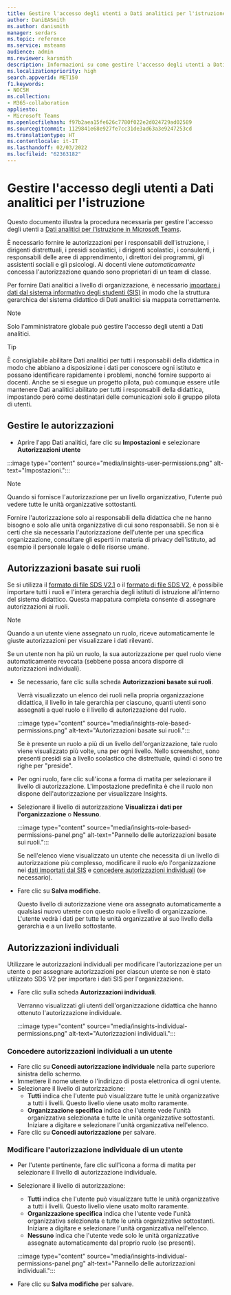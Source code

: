 ```yaml
---
title: Gestire l'accesso degli utenti a Dati analitici per l'istruzione
author: DaniEASmith
ms.author: danismith
manager: serdars
ms.topic: reference
ms.service: msteams
audience: admin
ms.reviewer: karsmith
description: Informazioni su come gestire l'accesso degli utenti a Dati analitici per l'istruzione in Microsoft Teams.
ms.localizationpriority: high
search.appverid: MET150
f1.keywords:
- NOCSH
ms.collection:
- M365-collaboration
appliesto:
- Microsoft Teams
ms.openlocfilehash: f97b2aea15fe626c7780f022e2d024729ad02589
ms.sourcegitcommit: 1129841e68e927fe7cc31de3ad63a3e9247253cd
ms.translationtype: HT
ms.contentlocale: it-IT
ms.lasthandoff: 02/03/2022
ms.locfileid: "62363182"
---
```

# <a name="manage-user-access-to-education-insights"></a>Gestire l'accesso degli utenti a Dati analitici per l'istruzione

Questo documento illustra la procedura necessaria per gestire l'accesso degli utenti a [Dati analitici per l'istruzione in Microsoft Teams](class-insights.md).

È necessario fornire le autorizzazioni per i responsabili dell'istruzione, i dirigenti distrettuali, i presidi scolastici, i dirigenti scolastici, i consulenti, i responsabili delle aree di apprendimento, i direttori dei programmi, gli assistenti sociali e gli psicologi. Ai docenti viene *automaticamente* concessa l'autorizzazione quando sono proprietari di un team di classe.

Per fornire Dati analitici a livello di organizzazione, è necessario [importare i dati dal sistema informativo degli studenti (SIS)](education-insights-sis-data-sync.md) in modo che la struttura gerarchica del sistema didattico di Dati analitici sia mappata correttamente.

> [!NOTE]
> Solo l'amministratore globale può gestire l'accesso degli utenti a Dati analitici.

> [!TIP]
> È consigliabile abilitare Dati analitici per tutti i responsabili della didattica in modo che abbiano a disposizione i dati per conoscere ogni istituto e possano identificare rapidamente i problemi, nonché fornire supporto ai docenti. Anche se si esegue un progetto pilota, può comunque essere utile mantenere Dati analitici abilitato per tutti i responsabili della didattica, impostando però come destinatari delle comunicazioni solo il gruppo pilota di utenti.

## <a name="manange-permissions"></a>Gestire le autorizzazioni

* Aprire l'app Dati analitici, fare clic su **Impostazioni** e selezionare **Autorizzazioni utente**

:::image type="content" source="media/insights-user-permissions.png" alt-text="Impostazioni.":::

> [!NOTE]
> Quando si fornisce l'autorizzazione per un livello organizzativo, l'utente può vedere tutte le unità organizzative sottostanti.
> 
> Fornire l'autorizzazione solo ai responsabili della didattica che ne hanno bisogno e solo alle unità organizzative di cui sono responsabili. Se non si è certi che sia necessaria l'autorizzazione dell'utente per una specifica organizzazione, consultare gli esperti in materia di privacy dell'istituto, ad esempio il personale legale o delle risorse umane.

## <a name="role-based-permissions"></a>Autorizzazioni basate sui ruoli

Se si utilizza il [formato di file SDS V2.1](/schooldatasync/sds-v2.1-csv-file-format) o il [formato di file SDS V2](/schooldatasync/sds-v2-csv-file-format), è possibile importare tutti i ruoli e l'intera gerarchia degli istituti di istruzione all'interno del sistema didattico. Questa mappatura completa consente di assegnare autorizzazioni ai ruoli. 

> [!NOTE]
> Quando a un utente viene assegnato un ruolo, riceve automaticamente le giuste autorizzazioni per visualizzare i dati rilevanti.
>
> Se un utente non ha più un ruolo, la sua autorizzazione per quel ruolo viene automaticamente revocata (sebbene possa ancora disporre di autorizzazioni individuali).


* Se necessario, fare clic sulla scheda **Autorizzazioni basate sui ruoli**.

  Verrà visualizzato un elenco dei ruoli nella propria organizzazione didattica, il livello in tale gerarchia per ciascuno, quanti utenti sono assegnati a quel ruolo e il livello di autorizzazione del ruolo. 
  
  :::image type="content" source="media/insights-role-based-permissions.png" alt-text="Autorizzazioni basate sui ruoli.":::
  
  Se è presente un ruolo a più di un livello dell'organizzazione, tale ruolo viene visualizzato più volte, una per ogni livello. Nello screenshot, sono presenti presidi sia a livello scolastico che distrettuale, quindi ci sono tre righe per "preside".
  
* Per ogni ruolo, fare clic sull'icona a forma di matita per selezionare il livello di autorizzazione. L'impostazione predefinita è che il ruolo non dispone dell'autorizzazione per visualizzare Insights.
* Selezionare il livello di autorizzazione **Visualizza i dati per l'organizzazione** o **Nessuno**.

  :::image type="content" source="media/insights-role-based-permissions-panel.png" alt-text="Pannello delle autorizzazioni basate sui ruoli.":::
  
  Se nell'elenco viene visualizzato un utente che necessita di un livello di autorizzazione più complesso, modificare il ruolo e/o l'organizzazione nei [dati importati dal SIS](education-insights-sis-data-sync.md) e [concedere autorizzazioni individuali](#grant-individual-permission-to-a-user) (se necessario).

* Fare clic su **Salva modifiche**.

  Questo livello di autorizzazione viene ora assegnato automaticamente a qualsiasi nuovo utente con questo ruolo e livello di organizzazione. L'utente vedrà i dati per tutte le unità organizzative al suo livello della gerarchia e a un livello sottostante.  


## <a name="individual-permissions"></a>Autorizzazioni individuali

Utilizzare le autorizzazioni individuali per modificare l'autorizzazione per un utente o per assegnare autorizzazioni per ciascun utente se non è stato utilizzato SDS V2 per importare i dati SIS per l'organizzazione.

* Fare clic sulla scheda **Autorizzazioni individuali**.
  
  Verranno visualizzati gli utenti dell'organizzazione didattica che hanno ottenuto l'autorizzazione individuale. 
  
  :::image type="content" source="media/insights-individual-permissions.png" alt-text="Autorizzazioni individuali.":::
  
### <a name="grant-individual-permission-to-a-user"></a>Concedere autorizzazioni individuali a un utente
* Fare clic su **Concedi autorizzazione individuale** nella parte superiore sinistra dello schermo.
* Immettere il nome utente o l'indirizzo di posta elettronica di ogni utente.
* Selezionare il livello di autorizzazione:
  * **Tutti** indica che l'utente può visualizzare tutte le unità organizzative a tutti i livelli. Questo livello viene usato molto raramente.
  * **Organizzazione specifica** indica che l'utente vede l'unità organizzativa selezionata e tutte le unità organizzative sottostanti. Iniziare a digitare e selezionare l'unità organizzativa nell'elenco.
* Fare clic su **Concedi autorizzazione** per salvare.

### <a name="change-the-individual-permission-of-a-user"></a>Modificare l'autorizzazione individuale di un utente
* Per l'utente pertinente, fare clic sull'icona a forma di matita per selezionare il livello di autorizzazione individuale.
* Selezionare il livello di autorizzazione:
  * **Tutti** indica che l'utente può visualizzare tutte le unità organizzative a tutti i livelli. Questo livello viene usato molto raramente.
  * **Organizzazione specifica** indica che l'utente vede l'unità organizzativa selezionata e tutte le unità organizzative sottostanti. Iniziare a digitare e selezionare l'unità organizzativa nell'elenco.
  * **Nessuno** indica che l'utente vede solo le unità organizzative assegnate automaticamente dal proprio ruolo (se presenti).
  
  :::image type="content" source="media/insights-individual-permissions-panel.png" alt-text="Pannello delle autorizzazioni individuali.":::

* Fare clic su **Salva modifiche** per salvare.
